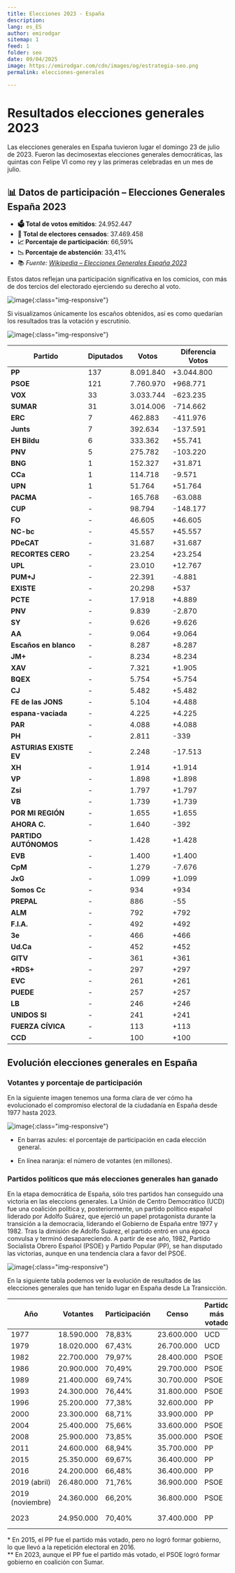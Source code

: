 ```yaml
---
title: Elecciones 2023 - España
description: 
lang: es_ES
author: emirodgar
sitemap: 1
feed: 1
folder: seo
date: 09/04/2025
image: https://emirodgar.com/cdn/images/og/estrategia-seo.png
permalink: elecciones-generales

---
```


# Resultados elecciones generales 2023

Las elecciones generales en España tuvieron lugar el domingo 23 de julio de 2023.​ Fueron las decimosextas elecciones generales democráticas, las quintas con Felipe VI como rey y las primeras celebradas en un mes de julio.

## 📊 Datos de participación – Elecciones Generales España 2023

- **🗳 Total de votos emitidos**: 24.952.447  
- **👥 Total de electores censados**: 37.469.458  
- **📈 Porcentaje de participación**: 66,59%  
- **📉 Porcentaje de abstención**: 33,41%  
- 📚 *Fuente: [Wikipedia – Elecciones Generales España 2023](https://en.wikipedia.org/wiki/2023_Spanish_general_election)*

Estos datos reflejan una participación significativa en los comicios, con más de dos tercios del electorado ejerciendo su derecho al voto.


![image](https://github.com/user-attachments/assets/389bf195-9a66-4a9f-969f-3bde0667cb48){:class="img-responsive"}

Si visualizamos únicamente los escaños obtenidos, así es como quedarían los resultados tras la votación y escrutinio.


![image](https://github.com/user-attachments/assets/d85f31bf-cb41-4fea-adaf-950f8ed5e22a){:class="img-responsive"}
  


| Partido                | Diputados | Votos       | Diferencia Votos |
|------------------------|-----------|-------------|------------------|
| **PP**                 | 137       | 8.091.840   | +3.044.800       |
| **PSOE**               | 121       | 7.760.970   | +968.771         |
| **VOX**                | 33        | 3.033.744   | -623.235         |
| **SUMAR**              | 31        | 3.014.006   | -714.662         |
| **ERC**                | 7         | 462.883     | -411.976         |
| **Junts**              | 7         | 392.634     | -137.591         |
| **EH Bildu**           | 6         | 333.362     | +55.741          |
| **PNV**                | 5         | 275.782     | -103.220         |
| **BNG**                | 1         | 152.327     | +31.871          |
| **CCa**                | 1         | 114.718     | -9.571           |
| **UPN**                | 1         | 51.764      | +51.764          |
| **PACMA**              | -         | 165.768     | -63.088          |
| **CUP**                | -         | 98.794      | -148.177         |
| **FO**                 | -         | 46.605      | +46.605          |
| **NC-bc**              | -         | 45.557      | +45.557          |
| **PDeCAT**             | -         | 31.687      | +31.687          |
| **RECORTES CERO**      | -         | 23.254      | +23.254          |
| **UPL**                | -         | 23.010      | +12.767          |
| **PUM+J**              | -         | 22.391      | -4.881           |
| **EXISTE**             | -         | 20.298      | +537             |
| **PCTE**               | -         | 17.918      | +4.889           |
| **PNV**                | -         | 9.839       | -2.870           |
| **SY**                 | -         | 9.626       | +9.626           |
| **AA**                 | -         | 9.064       | +9.064           |
| **Escaños en blanco**  | -         | 8.287       | +8.287           |
| **JM+**                | -         | 8.234       | +8.234           |
| **XAV**                | -         | 7.321       | +1.905           |
| **BQEX**               | -         | 5.754       | +5.754           |
| **CJ**                 | -         | 5.482       | +5.482           |
| **FE de las JONS**     | -         | 5.104       | +4.488           |
| **espana-vaciada**     | -         | 4.225       | +4.225           |
| **PAR**                | -         | 4.088       | +4.088           |
| **PH**                 | -         | 2.811       | -339             |
| **ASTURIAS EXISTE EV** | -         | 2.248       | -17.513          |
| **XH**                 | -         | 1.914       | +1.914           |
| **VP**                 | -         | 1.898       | +1.898           |
| **Zsi**                | -         | 1.797       | +1.797           |
| **VB**                 | -         | 1.739       | +1.739           |
| **POR MI REGIÓN**      | -         | 1.655       | +1.655           |
| **AHORA C.**           | -         | 1.640       | -392             |
| **PARTIDO AUTÓNOMOS**  | -         | 1.428       | +1.428           |
| **EVB**                | -         | 1.400       | +1.400           |
| **CpM**                | -         | 1.279       | -7.676           |
| **JxG**                | -         | 1.099       | +1.099           |
| **Somos Cc**           | -         | 934         | +934             |
| **PREPAL**             | -         | 886         | -55              |
| **ALM**                | -         | 792         | +792             |
| **F.I.A.**             | -         | 492         | +492             |
| **3e**                 | -         | 466         | +466             |
| **Ud.Ca**              | -         | 452         | +452             |
| **GITV**               | -         | 361         | +361             |
| **+RDS+**              | -         | 297         | +297             |
| **EVC**                | -         | 261         | +261             |
| **PUEDE**              | -         | 257         | +257             |
| **LB**                 | -         | 246         | +246             |
| **UNIDOS SI**          | -         | 241         | +241             |
| **FUERZA CÍVICA**      | -         | 113         | +113             |
| **CCD**                | -         | 100         | +100             |


## Evolución elecciones generales en España

### Votantes y porcentaje de participación

En la siguiente imagen tenemos una forma clara de ver cómo ha evolucionado el compromiso electoral de la ciudadanía en España desde 1977 hasta 2023.

![image](https://github.com/user-attachments/assets/709683dd-c9af-48a1-9fbc-3e9bcccf972b){:class="img-responsive"}

- En barras azules: el porcentaje de participación en cada elección general.

- En línea naranja: el número de votantes (en millones).


### Partidos políticos que más elecciones generales han ganado

En la etapa democrática de España, sólo tres partidos han conseguido una victoria en las eleccions generales. 
La Unión de Centro Democrático (UCD) fue una coalición política y, posteriormente, un partido político español liderado por Adolfo Suárez, que ejerció un papel protagonista durante la transición a la democracia, liderando el Gobierno de España entre 1977 y 1982.
Tras la dimisión de Adolfo Suárez, el partido entró en una época convulsa y terminó desapareciendo. A partir de ese año, 1982, Partido Socialista Obrero Español (PSOE) y Partido Popular (PP), se han disputado las victorias, aunque en una tendencia clara a favor del PSOE.

![image](https://github.com/user-attachments/assets/293bec40-6043-4f27-a30c-f27e38da85de){:class="img-responsive"}



En la siguiente tabla podemos ver la evolución de resultados de las elecciones generales que han tenido lugar en España desde La Transicción.





| Año              | Votantes     | Participación | Censo        | Partido más votado | Gobierno formado  |
|------------------|--------------|----------------|---------------|---------------------|--------------------|
| 1977             | 18.590.000   | 78,83%         | 23.600.000    | UCD                 | UCD                |
| 1979             | 18.020.000   | 67,43%         | 26.700.000    | UCD                 | UCD                |
| 1982             | 22.700.000   | 79,97%         | 28.400.000    | PSOE                | PSOE               |
| 1986             | 20.900.000   | 70,49%         | 29.700.000    | PSOE                | PSOE               |
| 1989             | 21.400.000   | 69,74%         | 30.700.000    | PSOE                | PSOE               |
| 1993             | 24.300.000   | 76,44%         | 31.800.000    | PSOE                | PSOE               |
| 1996             | 25.200.000   | 77,38%         | 32.600.000    | PP                  | PP                 |
| 2000             | 23.300.000   | 68,71%         | 33.900.000    | PP                  | PP                 |
| 2004             | 25.400.000   | 75,66%         | 33.600.000    | PSOE                | PSOE               |
| 2008             | 25.900.000   | 73,85%         | 35.000.000    | PSOE                | PSOE               |
| 2011             | 24.600.000   | 68,94%         | 35.700.000    | PP                  | PP                 |
| 2015             | 25.350.000   | 69,67%         | 36.400.000    | PP                  | PP*                |
| 2016             | 24.200.000   | 66,48%         | 36.400.000    | PP                  | PP                 |
| 2019 (abril)     | 26.480.000   | 71,76%         | 36.900.000    | PSOE                | PSOE               |
| 2019 (noviembre) | 24.360.000   | 66,20%         | 36.800.000    | PSOE                | PSOE + UP          |
| 2023             | 24.950.000   | 70,40%         | 37.400.000    | PP                  | PSOE + Sumar**     |

\* En 2015, el PP fue el partido más votado, pero no logró formar gobierno, lo que llevó a la repetición electoral en 2016.  
\** En 2023, aunque el PP fue el partido más votado, el PSOE logró formar gobierno en coalición con Sumar.

